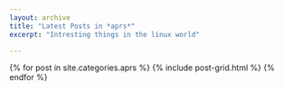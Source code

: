 ```yaml
---
layout: archive
title: "Latest Posts in *aprs*"
excerpt: "Intresting things in the linux world"

---
```


<div class="tiles">
{% for post in site.categories.aprs %}
	{% include post-grid.html %}
{% endfor %}
</div><!-- /.tiles -->
